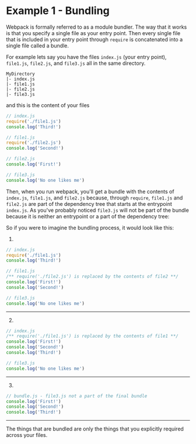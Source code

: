 # Example 1 - Bundling

Webpack is formally referred to as a module bundler. The way that it works is that you specify a single file as your entry point. Then every single file that is included in your entry point through `require` is concatenated into a single file called a bundle.

For example lets say you have the files `index.js` (your entry point), `file1.js`, `file2.js`, and `file3.js` all in the same directory.

```
MyDirectory
|- index.js
|- file1.js
|- file2.js
|- file3.js
```

and this is the content of your files

```javascript
// index.js
require('./file1.js')
console.log('Third!')

// file1.js
require('./file2.js')
console.log('Second!')

// file2.js
console.log('First!')

// file3.js
console.log('No one likes me')
```

Then, when you run webpack, you'll get a bundle with the contents of `index.js`, `file1.js`, and `file2.js` because, through `require`, `file1.js` and `file2.js` are part of the dependency tree that starts at the entrypoint `index.js`. As you've probably noticed `file3.js` will not be part of the bundle because it is neither an entrypoint or a part of the dependency tree:

So if you were to imagine the bundling process, it would look like this:

1.
```javascript
// index.js
require('./file1.js')
console.log('Third!')

// file1.js
/** require('./file2.js') is replaced by the contents of file2 **/
console.log('First!')
console.log('Second!')

// file3.js
console.log('No one likes me')
```

---
2.
```javascript
// index.js
/** require('./file1.js') is replaced by the contents of file1 **/
console.log('First!')
console.log('Second!')
console.log('Third!')

// file3.js
console.log('No one likes me')
```

---

3.
```javascript
// bundle.js - file3.js not a part of the final bundle
console.log('First!')
console.log('Second!')
console.log('Third!')
```

---

The things that are bundled are only the things that you explicitly required across your files.
